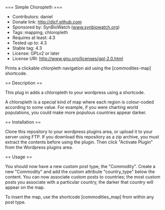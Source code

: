 === Simple Choropleth ===
* Contributors: daniel
* Donate link: http://djcf.github.com
* Sponsored by: SynBioWatch (www.synbiowatch.org)
* Tags: mapping, chloropleth
* Requires at least: 4.3
* Tested up to: 4.3
* Stable tag: 4.3
* License: GPLv2 or later
* License URI: http://www.gnu.org/licenses/gpl-2.0.html

Prints a clickable chlorpleth navigation aid using the [commodites-map] shortcode.

== Description ==

This plug in adds a chloropleth to your wordpress using a shortcode. 

A chloropleth is a special kind of map where each region is colour-coded according to some value. For example, if you were charting world populations, you could make more populous countries appear darker.

== Installation ==

Clone this repository to your wordpress plugins area, or upload it to your server using FTP. If you download this repository as a zip archive, you must extract the contents before using the plugin. Then click "Activate Plugin" from the Wordpress plugins area.

== Usage ==

You should now have a new custom post type, the "Commodity". Create a new "Commodity" and add the custom attribute "country_type" below the content. You can now associate custom posts to countries; the most custom posts you associate with a particular country, the darker that country will appear on the map.

To insert the map, use the shortcode [commodities_map] from within any post type.
